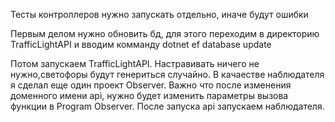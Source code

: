 Тесты контроллеров нужно запускать отдельно, иначе будут ошибки

Первым делом нужно обновить бд, для этого переходим в директорию TrafficLightAPI и вводим комманду dotnet ef database update 

Потом запускаем TrafficLightAPI. Настравивать ничего не нужно,светофоры будут генериться случайно. В качаестве наблюдателя я сделал еще один проект Observer. Важно что после изменения доменного имени api, нужно будет изменить параметры вызова функции в Program Observer. После запуска api запускаем наблюдателя.

